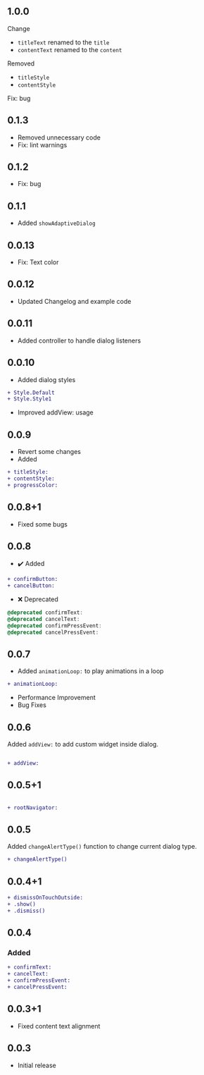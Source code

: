 ## 1.0.0
Change
- `titleText` renamed to the `title`
- `contentText` renamed to the `content`

Removed
- `titleStyle`
- `contentStyle`

Fix: bug


## 0.1.3
- Removed unnecessary code
- Fix: lint warnings

## 0.1.2
- Fix: bug

## 0.1.1
- Added `showAdaptiveDialog`

## 0.0.13
- Fix: Text color

## 0.0.12
- Updated Changelog and example code

## 0.0.11
- Added controller to handle dialog listeners

## 0.0.10
- Added dialog styles
```diff
+ Style.Default
+ Style.Style1
```
- Improved addView: usage

## 0.0.9
- Revert some changes
- Added
```diff
+ titleStyle:
+ contentStyle:
+ progressColor:
```

## 0.0.8+1
- Fixed some bugs

## 0.0.8

 - ✔️ Added
```diff
+ confirmButton:
+ cancelButton:
```

 - ❌ Deprecated
```dart
@deprecated confirmText:
@deprecated cancelText:
@deprecated confirmPressEvent:
@deprecated cancelPressEvent:
```

## 0.0.7
- Added `animationLoop:` to play animations in a loop
```diff
+ animationLoop:
```
- Performance Improvement
- Bug Fixes

## 0.0.6
Added `addView:` to add custom widget inside dialog.
```diff

+ addView:

```

## 0.0.5+1

```diff

+ rootNavigator:

```


## 0.0.5

Added `changeAlertType()` function to change current dialog type.
```diff
+ changeAlertType()

```

## 0.0.4+1

```diff
+ dismissOnTouchOutside:
+ .show()
+ .dismiss()

```


## 0.0.4

### Added
```diff
+ confirmText:
+ cancelText:
+ confirmPressEvent:
+ cancelPressEvent:
```



## 0.0.3+1

* Fixed content text alignment

## 0.0.3

* Initial release